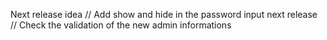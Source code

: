 Next release idea 
// Add show and hide in the password input next release
// Check the validation of the new admin informations